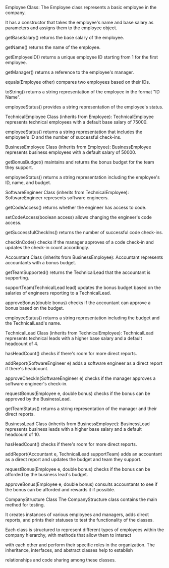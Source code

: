 Employee Class:
The Employee class represents a basic employee in the company.

It has a constructor that takes the employee's name and base salary as parameters and assigns them to the employee object.

getBaseSalary() returns the base salary of the employee.

getName() returns the name of the employee.

getEmployeeID() returns a unique employee ID starting from 1 for the first employee.

getManager() returns a reference to the employee's manager.

equals(Employee other) compares two employees based on their IDs.

toString() returns a string representation of the employee in the format "ID Name".

employeeStatus() provides a string representation of the employee's status.

TechnicalEmployee Class (inherits from Employee):
TechnicalEmployee represents technical employees with a default base salary of 75000.

employeeStatus() returns a string representation that includes the employee's ID and the number of successful check-ins.

BusinessEmployee Class (inherits from Employee):
BusinessEmployee represents business employees with a default salary of 50000.

getBonusBudget() maintains and returns the bonus budget for the team they support.

employeeStatus() returns a string representation including the employee's ID, name, and budget.

SoftwareEngineer Class (inherits from TechnicalEmployee):
SoftwareEngineer represents software engineers.

getCodeAccess() returns whether the engineer has access to code.

setCodeAccess(boolean access) allows changing the engineer's code access.

getSuccessfulCheckIns() returns the number of successful code check-ins.

checkInCode() checks if the manager approves of a code check-in and updates the check-in count accordingly.

Accountant Class (inherits from BusinessEmployee):
Accountant represents accountants with a bonus budget.

getTeamSupported() returns the TechnicalLead that the accountant is supporting.

supportTeam(TechnicalLead lead) updates the bonus budget based on the salaries of engineers reporting to a TechnicalLead.

approveBonus(double bonus) checks if the accountant can approve a bonus based on the budget.

employeeStatus() returns a string representation including the budget and the TechnicalLead's name.

TechnicalLead Class (inherits from TechnicalEmployee):
TechnicalLead represents technical leads with a higher base salary and a default headcount of 4.

hasHeadCount() checks if there's room for more direct reports.

addReport(SoftwareEngineer e) adds a software engineer as a direct report if there's headcount.

approveCheckIn(SoftwareEngineer e) checks if the manager approves a software engineer's check-in.

requestBonus(Employee e, double bonus) checks if the bonus can be approved by the BusinessLead.

getTeamStatus() returns a string representation of the manager and their direct reports.

BusinessLead Class (inherits from BusinessEmployee):
BusinessLead represents business leads with a higher base salary and a default headcount of 10.

hasHeadCount() checks if there's room for more direct reports.

addReport(Accountant e, TechnicalLead supportTeam) adds an accountant as a direct report and updates the budget and team they support.

requestBonus(Employee e, double bonus) checks if the bonus can be afforded by the business lead's budget.

approveBonus(Employee e, double bonus) consults accountants to see if the bonus can be afforded and rewards it if possible.

CompanyStructure Class
The CompanyStructure class contains the main method for testing.

It creates instances of various employees and managers, adds direct reports, and prints their statuses to test the functionality of the classes.

Each class is structured to represent different types of employees within the company hierarchy, with methods that allow them to interact

with each other and perform their specific roles in the organization. The inheritance, interfaces, and abstract classes help to establish

relationships and code sharing among these classes.

